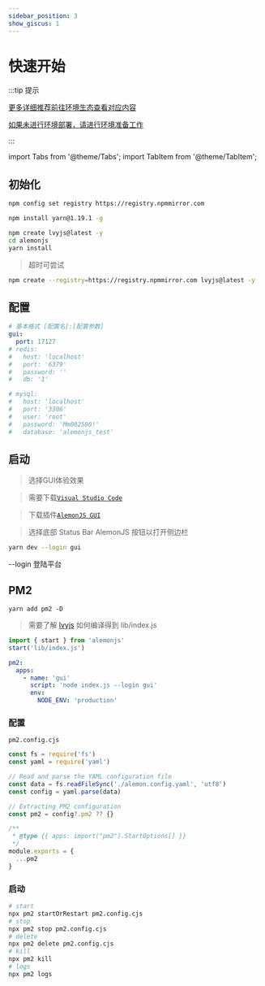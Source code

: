 ```yaml
---
sidebar_position: 3
show_giscus: 1
---
```


# 快速开始

:::tip 提示

[更多详细推荐前往环境生态查看对应内容](/docs/intro)

[如果未进行环境部署，请进行环境准备工作](/docs/environment)

:::

import Tabs from '@theme/Tabs';
import TabItem from '@theme/TabItem';

## 初始化

```sh title="国内镜像，已安装可忽视"
npm config set registry https://registry.npmmirror.com
```

```sh title="文档统一采用yarn依赖工具"
npm install yarn@1.19.1 -g
```

```sh title="使用模板"
npm create lvyjs@latest -y
cd alemonjs
yarn install
```

> 超时可尝试

```sh
npm create --registry=https://registry.npmmirror.com lvyjs@latest -y
```

## 配置

```yaml title="alemon.config.yaml"
# 基本格式 [配置名]:[配置参数]
gui:
  port: 17127
# redis:
#   host: 'localhost'
#   port: '6379'
#   password: ''
#   db: '1'

# mysql:
#   host: 'localhost'
#   port: '3306'
#   user: 'root'
#   password: 'Mm002580!'
#   database: 'alemonjs_test'
```

## 启动

> 选择GUI体验效果

> 需要下载[`Visual Studio Code`](https://code.visualstudio.com/)

> 下载插件[`AlemonJS GUI`](https://marketplace.visualstudio.com/items?itemName=lemonade-x.alemonjs-gui)

> 选择底部 Status Bar AlemonJS 按钮以打开侧边栏

```sh title="以开发模式启动，并选择gui"
yarn dev --login gui
```

--login 登陆平台

## PM2

```shell title="安装PM2"
yarn add pm2 -D
```

> 需要了解 [lvyjs](https://lvyjs.dev) 如何编译得到 lib/index.js

```js title="index.js"
import { start } from 'alemonjs'
start('lib/index.js')
```

```yaml title="alemon.config.yaml"
pm2:
  apps:
    - name: 'gui'
      script: 'node index.js --login gui'
      env:
        NODE_ENV: 'production'
```

### 配置

`pm2.config.cjs`

```js title="pm2.config.cjs"
const fs = require('fs')
const yaml = require('yaml')

// Read and parse the YAML configuration file
const data = fs.readFileSync('./alemon.config.yaml', 'utf8')
const config = yaml.parse(data)

// Extracting PM2 configuration
const pm2 = config?.pm2 ?? {}

/**
 * @type {{ apps: import("pm2").StartOptions[] }}
 */
module.exports = {
  ...pm2
}
```

### 启动

```sh
# start
npx pm2 startOrRestart pm2.config.cjs
# stop
npx pm2 stop pm2.config.cjs
# delete
npx pm2 delete pm2.config.cjs
# kill
npx pm2 kill
# logs
npx pm2 logs
```
